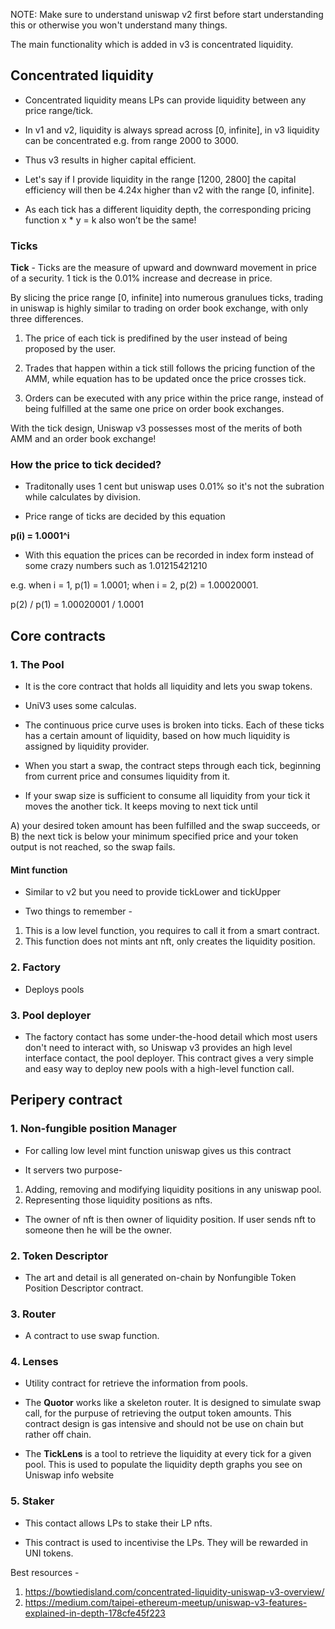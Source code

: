 NOTE: Make sure to understand uniswap v2 first before start understanding this or otherwise you won't understand many things. 

The main functionality which is added in v3 is concentrated liquidity. 

## Concentrated liquidity

- Concentrated liquidity means LPs can provide liquidity between any price range/tick.

- In v1 and v2, liquidity is always spread across [0, infinite], in v3 liquidity can be concentrated e.g. from range 2000 to 3000.

- Thus v3 results in higher capital efficient.

- Let's say if I provide liquidity in the range [1200, 2800] the capital efficiency will then be 4.24x higher than v2 with the range [0, infinite].

- As each tick has a different liquidity depth, the corresponding pricing function x * y = k also won’t be the same!

### Ticks

**Tick** - Ticks are the measure of upward and downward movement in price of a security. 1 tick is the 0.01% increase and decrease in price.

By slicing the price range [0, infinite] into numerous granulues ticks, trading in uniswap is highly similar to trading on order book exchange, with only three differences.

1. The price of each tick is predifined by the user instead of being proposed by the user.

2. Trades that happen within a tick still follows the pricing function of the AMM, while equation has to be updated once the price crosses tick.

3. Orders can be executed with any price within the price range, instead of being fulfilled at the same one price on order book exchanges.

With the tick design, Uniswap v3 possesses most of the merits of both AMM and an order book exchange!

### How the price to tick decided?

- Traditonally uses 1 cent but uniswap uses 0.01% so it's not the subration while calculates by division.

- Price range of ticks are decided by this equation

**p(i) = 1.0001^i**

- With this equation the prices can be recorded in index form instead of some crazy numbers such as 1.01215421210

e.g. when i = 1, p(1) = 1.0001; when i = 2, p(2) = 1.00020001.

p(2) / p(1) = 1.00020001 / 1.0001

## Core contracts

### 1. The Pool

- It is the core contract that holds all liquidity and lets you swap tokens.

- UniV3 uses some calculas.

- The continuous price curve uses is broken into ticks. Each of these ticks has a certain amount of liquidity, based on how much liquidity is assigned by liquidity provider.

- When you start a swap, the contract steps through each tick, beginning from current price and consumes liquidity from it.

- If your swap size is sufficient to consume all liquidity from your tick it moves the another tick. It keeps moving to next tick until

A) your desired token amount has been fulfilled and the swap succeeds,
or
B) the next tick is below your minimum specified price and your token output is not reached, so the swap fails.

#### Mint function

- Similar to v2 but you need to provide tickLower and tickUpper

- Two things to remember -

1. This is a low level function, you requires to call it from a smart contract.
2. This function does not mints ant nft, only creates the liquidity position.

### 2. Factory

- Deploys pools

### 3. Pool deployer

- The factory contact has some under-the-hood detail which most users don't need to interact with, so Uniswap v3 provides an high level interface contact, the pool deployer. This contract gives a very simple and easy way to deploy new pools with a high-level function call.

## Peripery contract

### 1. Non-fungible position Manager

- For calling low level mint function uniswap gives us this contract

- It servers two purpose-

1. Adding, removing and modifying liquidity positions in any uniswap pool.
2. Representing those liquidity positions as nfts.

- The owner of nft is then owner of liquidity position. If user sends nft to someone then he will be the owner.

### 2. Token Descriptor

- The art and detail is all generated on-chain by Nonfungible Token Position Descriptor contract.

### 3. Router

- A contract to use swap function.

### 4. Lenses

- Utility contract for retrieve the information from pools.

- The **Quotor** works like a skeleton router. It is designed to simulate swap call, for the purpuse of retrieving the output token amounts. This contract design is gas intensive and should not be use on chain but rather off chain.

- The **TickLens** is a tool to retrieve the liquidity at every tick for a given pool. This is used to populate the liquidity depth graphs you see on Uniswap info website

### 5. Staker

- This contact allows LPs to stake their LP nfts. 

- This contract is used to incentivise the LPs. They will be rewarded in UNI tokens.

Best resources - 
1. https://bowtiedisland.com/concentrated-liquidity-uniswap-v3-overview/
2. https://medium.com/taipei-ethereum-meetup/uniswap-v3-features-explained-in-depth-178cfe45f223